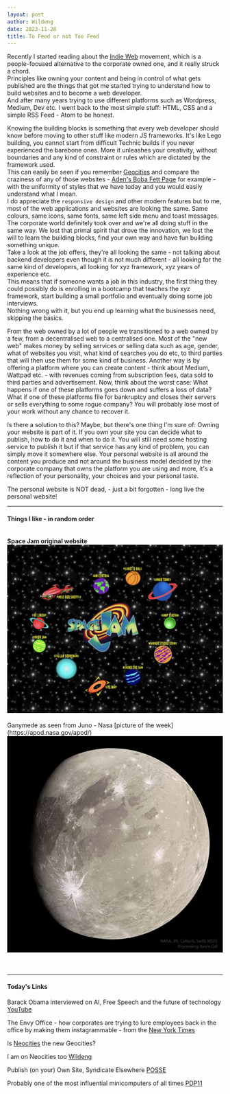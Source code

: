 ```yaml
---
layout: post
author: Wildeng
date: 2023-11-28
title: To Feed or not Too Feed
---
```


Recently I started reading about the [Indie Web](https://indieweb.org/?utm_source=ownyourweb&utm_medium=email&utm_campaign=issue-03) movement, which is a people-focused alternative to the corporate owned one, and it really struck a chord.  
Principles like owning your content and being in control of what gets published are the things that got me started trying to understand how to build websites and to become a web developer.  
And after many years trying to use different platforms such as Wordpress, Medium, Dev etc. I went back to the most simple stuff: HTML, CSS and a simple RSS Feed - Atom to be honest.  

Knowing the building blocks is something that every web developer should know before moving to other stuff like modern JS frameworks. It's like Lego building, you cannot start from difficult Technic builds if you never experienced the barebone ones. More it unleashes your creativity, without boundaries and any kind of constraint or rules which are dictated by the framework used.  
This can easily be seen if you remember [Geocities](https://web.archive.org/web/19961226182558/http://www3.geocities.com/) and compare the craziness of any of those websites - [Aden's Boba Fett Page](https://web.archive.org/web/19961221002840/http://www.geocities.com/Area51/4091/) for example - with the uniformity of styles that we have today and you would easily understand what I mean.  
I do appreciate the `responsive design` and other modern features but to me, most of the web applications and websites are looking the same. Same colours, same icons, same fonts, same left side menu and toast messages. 
The corporate world definitely took over and we're all doing stuff in the same way. We lost that primal spirit that drove the innovation, we lost the will to learn the building blocks, find your own way and have fun building something unique.<br/>
Take a look at the job offers, they're all looking the same - not talking about backend developers even though it is not much different - all looking for the same kind of developers, all looking for xyz framework, xyz years of experience etc.  
This means that if someone wants a job in this industry, the first thing they could possibly do is enrolling in a bootcamp that teaches the xyz framework, start building a small portfolio and eventually doing some job interviews.  
Nothing wrong with it, but you end up learning what the businesses need, skipping the basics.

From the web owned by a lot of people we transitioned to a web owned by a few, from a decentralised web to a centralised one. Most of the "new web" makes money by selling services or selling data such as age, gender, what of websites you visit, what kind of searches you do etc, to third parties that will then use them for some kind of business. Another way is by offering a platform where you can create content - think about Medium, Wattpad etc. - with revenues coming from subscription fees, data sold to third parties and advertisement. Now, think about the worst case: What happens if one of these platforms goes down and suffers a loss of data? What if one of these platforms file for bankruptcy and closes their servers or sells everything to some rogue company? You will probably lose most of your work without any chance to recover it.  

Is there a solution to this?  Maybe, but there's one thing I'm sure of: Owning your website is part of it. If you own your site you can decide what to publish, how to do it and when to do it. You will still need some hosting service to publish it but if that service has any kind of problem, you can simply move it somewhere else. Your personal website is all around the content you produce and not around the business model decided by the corporate company that owns the platform you are using and more, it's a reflection of your personality, your choices and your personal taste.  

The personal website is NOT dead, - just a bit forgotten - long live the personal website!

---

#### Things I like - in random order ####

<br/>
<b>Space Jam original website</b>
<br/>
<a href="https://www.spacejam.com/1996/jam.html" target="_blank" title="1996 Space Jam website§">
<img src="/images/space-jam-1996.jpg" alt="space jam 1996 website homepage still available online" class="post-image"/>
</a>
<br/>
<br/>
Ganymede as seen from Juno - Nasa [picture of the week](https://apod.nasa.gov/apod/)
<br/>
<img src="/images/Ganymede2_JunoGill_960.jpg" alt="image of Ganymede as seen from Juno" class="post-image"/>
<br/>
<br/>
<br/>

---

#### Today's Links ####

Barack Obama interviewed on AI, Free Speech and the future of technology [YouTube](https://youtu.be/X15o2sG8HF4?si=7EGxmmOHhDi-EC7e)

The Envy Office - how corporates are trying to lure employees back in the office by making them instagrammable - from the [New York Times](https://www.nytimes.com/2023/11/26/business/office-design-rto.html?unlocked_article_code=1.B00.u1dg.ytttC4l3-02x&smid=url-share)

Is [Neocities](https://neocities.org/browse) the new Geocities?

I am on Neocities too [Wildeng](https://wildeng.neocities.org)  

Publish (on your) Own Site, Syndicate Elsewhere [POSSE](https://indieweb.org/POSSE)

Probably one of the most influential minicomputers of all times [PDP11](https://arstechnica.com/gadgets/2022/03/a-brief-tour-of-the-pdp-11-the-most-influential-minicomputer-of-all-time/)
